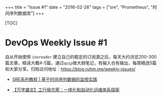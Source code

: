 +++
title = "Issue #1"
date = "2016-02-26"
tags = ["sre", "Prometheus", "时间序列数据库"]
+++

[TOC]

# DevOps Weekly Issue #1

自从开始使用 `inoreader` 建立自己的稳定的订阅源之后，每天大约浏览200-300篇文章，精读大概4-5篇，通过`quip`做大纲笔记，有输入也有输出，每周精选5篇和大家分享。归档访问地址：https://blog.ruhm.me/weekly-issues/


* [SRE系列教程 | 基于时间序列数据的监控实践](http://blog.dataman-inc.com/shurenyun-sre-207/)

* [【万字雄文】工行侯志荣：一体化和自动化运维体系探索](http://mp.weixin.qq.com/s/_hnbuJuAOiuPZiAojq7ZhQ)


